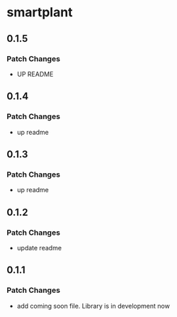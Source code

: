 # smartplant

## 0.1.5

### Patch Changes

- UP README

## 0.1.4

### Patch Changes

- up readme

## 0.1.3

### Patch Changes

- up readme

## 0.1.2

### Patch Changes

- update readme

## 0.1.1

### Patch Changes

- add coming soon file. Library is in development now
